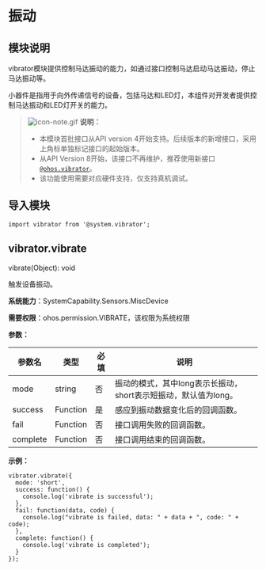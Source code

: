 # 振动

## 模块说明

vibrator模块提供控制马达振动的能力，如通过接口控制马达启动马达振动，停止马达振动等。

小器件是指用于向外传递信号的设备，包括马达和LED灯，本组件对开发者提供控制马达振动和LED灯开关的能力。


> ![icon-note.gif](public_sys-resources/icon-note.gif) **说明：**
> - 本模块首批接口从API version 4开始支持。后续版本的新增接口，采用上角标单独标记接口的起始版本。
> - 从API Version 8开始，该接口不再维护，推荐使用新接口[`@ohos.vibrator`](js-apis-vibrator.md)。
> - 该功能使用需要对应硬件支持，仅支持真机调试。


## 导入模块


```
import vibrator from '@system.vibrator';
```

## vibrator.vibrate

vibrate(Object): void

触发设备振动。

**系统能力**：SystemCapability.Sensors.MiscDevice

**需要权限**：ohos.permission.VIBRATE，该权限为系统权限

**参数：**

| 参数名 | 类型 | 必填 | 说明 |
| -------- | -------- | -------- | -------- |
| mode | string | 否 | 振动的模式，其中long表示长振动，short表示短振动，默认值为long。 |
| success | Function | 是 | 感应到振动数据变化后的回调函数。 |
| fail | Function | 否 | 接口调用失败的回调函数。 |
| complete | Function | 否 | 接口调用结束的回调函数。 |

**示例：**

```
vibrator.vibrate({
  mode: 'short',
  success: function() {
    console.log('vibrate is successful');
  },
  fail: function(data, code) {
    console.log("vibrate is failed, data: " + data + ", code: " + code);
  },
  complete: function() {
    console.log('vibrate is completed');
  }
});
```

